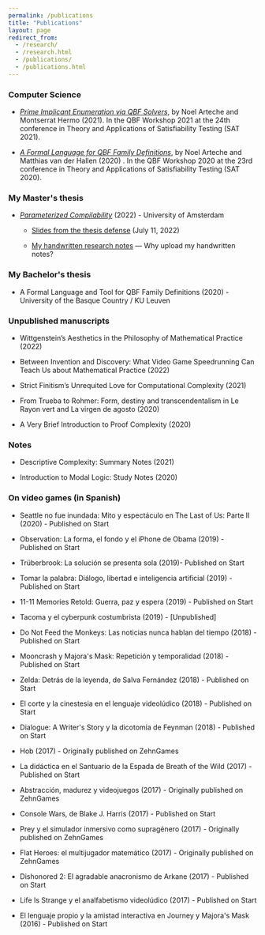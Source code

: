 ```yaml
---
permalink: /publications
title: "Publications"
layout: page
redirect_from: 
  - /research/
  - /research.html
  - /publications/
  - /publications.html
---
```


### Computer Science


- [*Prime Implicant Enumeration via QBF Solvers*](https://narteche.github.io/files/papers/Prime%20Implicant%20Enumeration%20via%20QBF%20Solvers%20%5BNoel%20Arteche%2C%20Montserrat%20Hermo%5D.pdf), by Noel Arteche and Montserrat Hermo (2021). In the QBF Workshop 2021 at the 24th conference in Theory and Applications of Satisfiability Testing (SAT 2021).

- [*A Formal Language for QBF Family Definitions*](https://narteche.github.io/files/papers/A%20Formal%20Language%20for%20QBF%20Family%20Definitions%20%5BArteche%2C%20van%20der%20Hallen%5D.pdf), by Noel Arteche and Matthias van der Hallen (2020) . In the QBF Workshop 2020 at the 23rd conference in Theory and Applications of Satisfiability Testing (SAT 2020).

### My Master's thesis

- [*Parameterized Compilability*](https://eprints.illc.uva.nl/id/eprint/2210/1/MoL-2022-11.text.pdf) (2022) - University of Amsterdam

  - [Slides from the thesis defense](https://narteche.github.io/files/slides/MoL%20Thesis%20Defense%20-%20Slides.pdf) (July 11, 2022)

  - [My handwritten research notes](https://drive.google.com/file/d/1GN1zJbU4dwtxafvQE0wrRLFaBn9zXkJL/view) — Why upload my handwritten notes?

### My Bachelor's thesis
- A Formal Language and Tool for QBF Family Definitions (2020) - University of the Basque Country / KU Leuven

### Unpublished manuscripts
- Wittgenstein’s Aesthetics in the Philosophy of Mathematical Practice (2022)

- Between Invention and Discovery: What Video Game Speedrunning Can Teach Us about Mathematical Practice (2022)

- Strict Finitism’s Unrequited Love for Computational Complexity (2021)

- From Trueba to Rohmer: Form, destiny and transcendentalism in Le Rayon vert and La virgen de agosto (2020)

- A Very Brief Introduction to Proof Complexity (2020)

### Notes
- Descriptive Complexity: Summary Notes (2021)

- Introduction to Modal Logic: Study Notes (2020)

### On video games (in Spanish)
- Seattle no fue inundada: Mito y espectáculo en The Last of Us: Parte II (2020) - Published on Start

- Observation: La forma, el fondo y el iPhone de Obama (2019) - Published on Start

- Trüberbrook: La solución se presenta sola (2019)- Published on Start

- Tomar la palabra: Diálogo, libertad e inteligencia artificial (2019) - Published on Start

- 11-11 Memories Retold: Guerra, paz y espera (2019) - Published on Start

- Tacoma y el cyberpunk costumbrista (2019) - [Unpublished]

- Do Not Feed the Monkeys: Las noticias nunca hablan del tiempo (2018) - Published on Start

- Mooncrash y Majora's Mask: Repetición y temporalidad (2018) - Published on Start

- Zelda: Detrás de la leyenda, de Salva Fernández (2018) - Published on Start

- El corte y la cinestesia en el lenguaje videolúdico (2018) - Published on Start

- Dialogue: A Writer's Story y la dicotomía de Feynman (2018) - Published on Start

- Hob (2017) - Originally published on ZehnGames

- La didáctica en el Santuario de la Espada de Breath of the Wild (2017) - Published on Start

- Abstracción, madurez y videojuegos (2017)  - Originally published on ZehnGames

- Console Wars, de Blake J. Harris (2017) - Published on Start

- Prey y el simulador inmersivo como supragénero (2017) - Originally published on ZehnGames

- Flat Heroes: el multijugador matemático (2017) - Originally published on ZehnGames

- Dishonored 2: El agradable anacronismo de Arkane (2017) - Published on Start

- Life Is Strange y el analfabetismo videolúdico (2017) - Published on Start

- El lenguaje propio y la amistad interactiva en Journey y Majora's Mask (2016) - Published on Start

